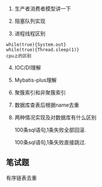 1. 生产者消费者模型讲一下

2. 阻塞队列实现

3. 进程线程区别

```
while(true){System.out}
while(true){Thread.sleep(1)}
cpu上的区别
```

4. IOC/DI理解

5. Mybatis-plus理解

6. 聚簇索引和非聚簇索引

7. 数据库查表后根据name去重

8. 两种情况实现及对数据库有什么区别

   100条sql语句,1条失败全部回滚.

   100条sql语句,1条失败直接跳过.

## 笔试题

有序链表去重